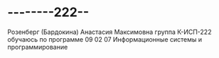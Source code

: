 # --------222--
Розенберг (Бардокина) Анастасия Максимовна группа К-ИСП-222 обучаюсь по программе 09 02 07 Информационные системы и программирование
